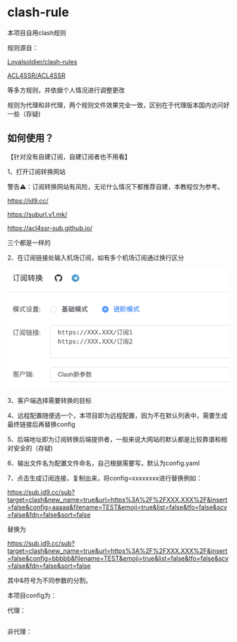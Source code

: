 # clash-rule

本项目自用clash规则

规则源自：

[Loyalsoldier/clash-rules](https://github.com/Loyalsoldier/clash-rules)

[ACL4SSR/ACL4SSR](https://github.com/ACL4SSR/ACL4SSR)

等多方规则，并依据个人情况进行调整更改

规则为代理和非代理，两个规则文件效果完全一致，区别在于代理版本国内访问好一些（存疑)

## 如何使用？

【针对没有自建订阅，自建订阅者也不用看】

1、打开订阅转换网站

警告⚠️：订阅转换网站有风险，无论什么情况下都推荐自建，本教程仅为参考。

https://id9.cc/

https://suburl.v1.mk/

https://acl4ssr-sub.github.io/

三个都是一样的

2、在订阅链接处输入机场订阅，如有多个机场订阅通过换行区分

![img](./img/1.png)

3、客户端选择需要转换的目标

4、远程配置随便选一个，本项目即为远程配置，因为不在默认列表中，需要生成最终链接后再替换config

5、后端地址即为订阅转换后端提供者，一般来说大网站的默认都是比较靠谱和相对安全的（存疑)

6、输出文件名为配置文件命名，自己根据需要写，默认为config.yaml

7、点击生成订阅连接，复制出来，将config=xxxxxxxx进行替换例如：

https://sub.id9.cc/sub?target=clash&new_name=true&url=https%3A%2F%2FXXX.XXX%2F&insert=false&config=aaaaa&filename=TEST&emoji=true&list=false&tfo=false&scv=false&fdn=false&sort=false

替换为

https://sub.id9.cc/sub?target=clash&new_name=true&url=https%3A%2F%2FXXX.XXX%2F&insert=false&config=bbbbb&filename=TEST&emoji=true&list=false&tfo=false&scv=false&fdn=false&sort=false

其中&符号为不同参数的分割。

本项目config为：

代理：

```

```

非代理：
